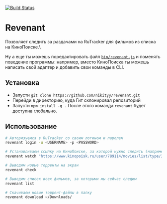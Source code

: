 [![Build Status](https://travis-ci.org/nikityy/revenant.svg?branch=master)](https://travis-ci.org/nikityy/revenant)

# Revenant
Позволяет следить за раздачами на RuTracker для фильмов из списка на КиноПоиске.\

Ну а еще ты можешь поредактировать файл [`bin/revenant.js`](https://github.com/nikityy/revenant/blob/master/bin/revenant.js#L10) и поменять поведение программы: например, вместо КиноПоиска ты можешь написать свой адаптер и добавить свои команды в CLI.

## Установка
* Запусти `git clone https://github.com/nikityy/revenant.git`
* Перейди в директорию, куда Гит склонировал репозиторий
* Запусти `npm install -g .`
После этого команда `revenant` будет доступна глобально.

## Использование
```sh
# Авторизуемся в RuTracker со своим логином и паролем
revenant login -u <USERNAME> -p <PASSWORD>

# Устанавливаем ссылку на КиноПоиске, за которой нужно следить (например, «Буду смотреть»)
revenant watch "https://www.kinopoisk.ru/user/789114/movies/list/type/3575/#list"

# Выводим новые торренты на экран
revenant check

# Выводим список всех фильмов, за которыми мы сейчас следим
revenant list

# Скачиваем новые торрент-файлы в папку
revenant download ~/Downloads/
```

